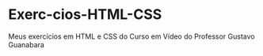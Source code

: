 # Exerc-cios-HTML-CSS
Meus exercícios em HTML e CSS do Curso em Vídeo do Professor Gustavo Guanabara
